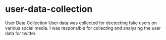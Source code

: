 # user-data-collection
User Data Collection
User data was collected for deetecting fake users on various social media.
I was responsible for collecting and analysing the user data for twitter.
